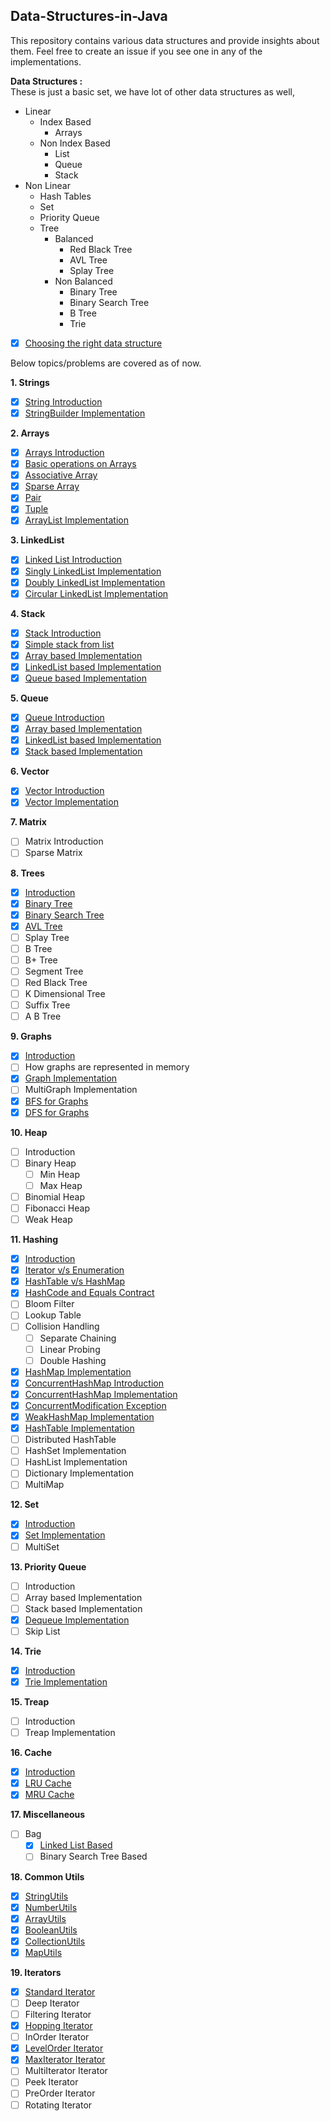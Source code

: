## Data-Structures-in-Java
This repository contains various data structures and provide insights about them. Feel free to create an issue if you see one in any of the implementations.

**Data Structures :**  
These is just a basic set, we have lot of other data structures as well,
- Linear
    - Index Based
        - Arrays
    - Non Index Based
        - List
        - Queue
        - Stack
- Non Linear
    - Hash Tables
    - Set
    - Priority Queue
    - Tree
        - Balanced
            - Red Black Tree
            - AVL Tree
            - Splay Tree
        - Non Balanced
            - Binary Tree
            - Binary Search Tree
            - B Tree
            - Trie

- [X] [Choosing the right data structure](../master/Right_Data_Structure.md)

Below topics/problems are covered as of now.  

**1. Strings** 
- [X] [String Introduction](../master/src/com/deepak/data/structures/Strings/Strings_Introduction.md)
- [X] [StringBuilder Implementation](../master/src/com/deepak/data/structures/Strings/CustomStringBuilder.java)

**2. Arrays**
- [X] [Arrays Introduction](../master/src/com/deepak/data/structures/Arrays/Arrays_Introduction.md)
- [X] [Basic operations on Arrays](../master/src/com/deepak/data/structures/Arrays/BasicOperations.java)
- [X] [Associative Array](../master/src/com/deepak/data/structures/Arrays/AssociativeArray.java)
- [X] [Sparse Array](../master/src/com/deepak/data/structures/Arrays/SparseArray.java)
- [X] [Pair](../master/src/com/deepak/data/structures/Arrays/Pair.java)
- [X] [Tuple](../master/src/com/deepak/data/structures/Arrays/Tuple.java)
- [X] [ArrayList Implementation](../master/src/com/deepak/data/structures/Arrays/CustomArrayList.java)

**3. LinkedList**    
- [X] [Linked List Introduction](../master/src/com/deepak/data/structures/LinkedList/LinkedListIntroduction.md)
- [X] [Singly LinkedList Implementation](../master/src/com/deepak/data/structures/LinkedList/SinglyLinkedList.java)
- [X] [Doubly LinkedList Implementation](../master/src/com/deepak/data/structures/LinkedList/DoublyLinkedList.java)
- [X] [Circular LinkedList Implementation](../master/src/com/deepak/data/structures/LinkedList/CircularLinkedList.java)

**4. Stack**
- [X] [Stack Introduction](../master/src/com/deepak/data/structures/Stack/StackIntroduction.md)
- [X] [Simple stack from list](../master/src/com/deepak/data/structures/Stack/SimpleStackFromList.java)
- [X] [Array based Implementation](../master/src/com/deepak/data/structures/Stack/ArrayBasedStack.java)
- [X] [LinkedList based Implementation](../master/src/com/deepak/data/structures/Stack/LinkedListBasedStack.java)
- [X] [Queue based Implementation](../master/src/com/deepak/data/structures/Stack/QueueBasedStack.java) 

**5. Queue**
- [X] [Queue Introduction](../master/src/com/deepak/data/structures/Queue/QueueIntroduction.md)
- [X] [Array based Implementation](../master/src/com/deepak/data/structures/Queue/ArrayBasedQueue.java)
- [X] [LinkedList based Implementation](../master/src/com/deepak/data/structures/Queue/LinkedListBasedQueue.java) 
- [X] [Stack based Implementation](../master/src/com/deepak/data/structures/Queue/StackBasedQueue.java)

**6. Vector**
- [X] [Vector Introduction](../master/src/com/deepak/data/structures/Vector/VectorIntroduction.md)
- [X] [Vector Implementation](../master/src/com/deepak/data/structures/Vector/CustomVector.java)

**7. Matrix**
- [ ] Matrix Introduction
- [ ] Sparse Matrix

**8. Trees**
- [X] [Introduction](../master/src/com/deepak/data/structures/Tree/TreesIntroduction.md)
- [X] [Binary Tree](../master/src/com/deepak/data/structures/Tree/BinaryTree.java)
- [X] [Binary Search Tree](../master/src/com/deepak/data/structures/Tree/BinarySearchTree.java)
- [X] [AVL Tree](../master/src/com/deepak/data/structures/Tree/AVLTree.java)
- [ ] Splay Tree
- [ ] B Tree
- [ ] B+ Tree
- [ ] Segment Tree
- [ ] Red Black Tree
- [ ] K Dimensional Tree
- [ ] Suffix Tree
- [ ] A B Tree

**9. Graphs**
- [X] [Introduction](../master/src/com/deepak/data/structures/Graph/GraphsIntroduction.md)
- [ ] How graphs are represented in memory
- [X] [Graph Implementation](../master/src/com/deepak/data/structures/Graph/Graph.java)
- [ ] MultiGraph Implementation
- [X] [BFS for Graphs](../master/src/com/deepak/data/structures/Graph/BFSGraphs.java)
- [X] [DFS for Graphs](../master/src/com/deepak/data/structures/Graph/DFSGraphs.java)

**10. Heap**
- [ ] Introduction
- [ ] Binary Heap
    - [ ] Min Heap
    - [ ] Max Heap
- [ ] Binomial Heap
- [ ] Fibonacci Heap 
- [ ] Weak Heap

**11. Hashing**
- [X] [Introduction](../master/src/com/deepak/data/structures/Hashing/Introduction.md)
- [X] [Iterator v/s Enumeration](../master/src/com/deepak/data/structures/Hashing/Iterator_vs_Enumeration.md)
- [X] [HashTable v/s HashMap](../master/src/com/deepak/data/structures/Hashing/HashTable_vs_HashMap.md)
- [X] [HashCode and Equals Contract](../master/src/com/deepak/data/structures/Hashing/HashCode&EqualsContract.md)
- [ ] Bloom Filter
- [ ] Lookup Table
- [ ] Collision Handling
    - [ ] Separate Chaining
    - [ ] Linear Probing
    - [ ] Double Hashing 
- [X] [HashMap Implementation](../master/src/com/deepak/data/structures/Hashing/CustomHashMap.java)
- [X] [ConcurrentHashMap Introduction](../master/src/com/deepak/data/structures/Hashing/ConcurrentHashMap.md)
- [X] [ConcurrentHashMap Implementation](../master/src/com/deepak/data/structures/Hashing/ConcurrentHashMapImplementation.java)
- [X] [ConcurrentModification Exception](../master/src/com/deepak/data/structures/Hashing/ConcurrentModificationException.java)
- [X] [WeakHashMap Implementation](../master/src/com/deepak/data/structures/Hashing/WeakHashMapImplementation.java)
- [X] [HashTable Implementation](../master/src/com/deepak/data/structures/Hashing/CustomHashTable.java)
- [ ] Distributed HashTable
- [ ] HashSet Implementation
- [ ] HashList Implementation
- [ ] Dictionary Implementation
- [ ] MultiMap

**12. Set**
- [X] [Introduction](../master/src/com/deepak/data/structures/Set/SetIntroduction.md)
- [X] [Set Implementation](../master/src/com/deepak/data/structures/Set/ArrayBasedSet.java)
- [ ] MultiSet

**13. Priority Queue**
- [ ] Introduction
- [ ] Array based Implementation
- [ ] Stack based Implementation 
- [X] [Dequeue Implementation](../master/src/com/deepak/data/structures/PriorityQueue/Dequeue.java)
- [ ] Skip List

**14. Trie**
- [X] [Introduction](../master/src/com/deepak/data/structures/Trie/TrieIntroduction.md)
- [X] [Trie Implementation](../master/src/com/deepak/data/structures/Trie/TrieImplementation.java)

**15. Treap**
- [ ] Introduction
- [ ] Treap Implementation

**16. Cache**
- [X] [Introduction](../master/src/com/deepak/data/structures/Cache/CacheIntroduction.md)
- [X] [LRU Cache](../master/src/com/deepak/data/structures/Cache/LRUCache.java)
- [X] [MRU Cache](../master/src/com/deepak/data/structures/Cache/MRUCache.java)

**17. Miscellaneous**
- [ ] Bag
	- [X] [Linked List Based](../master/src/com/deepak/data/structures/Bag/CustomBagLL.java)
	- [ ] Binary Search Tree Based

**18. Common Utils**
- [X] [StringUtils](../master/src/com/deepak/data/structures/Utils/StringUtils.java)
- [X] [NumberUtils](../master/src/com/deepak/data/structures/Utils/NumberUtils.java)
- [X] [ArrayUtils](../master/src/com/deepak/data/structures/Utils/ArrayUtils.java)
- [X] [BooleanUtils](../master/src/com/deepak/data/structures/Utils/BooleanUtils.java)
- [X] [CollectionUtils](../master/src/com/deepak/data/structures/Utils/CollectionUtils.java)
- [X] [MapUtils](../master/src/com/deepak/data/structures/Utils/MapUtils.java)

**19. Iterators**
- [X] [Standard Iterator](../master/src/com/deepak/data/structures/Iterators/StandardIterator.java)
- [ ] Deep Iterator
- [ ] Filtering Iterator
- [X] [Hopping Iterator](../master/src/com/deepak/data/structures/Iterators/HoppingIterator.java)
- [ ] InOrder Iterator
- [X] [LevelOrder Iterator](../master/src/com/deepak/data/structures/Iterators/LevelOrderIterator.java)
- [X] [MaxIterator Iterator](../master/src/com/deepak/data/structures/Iterators/MaxIterator.java)
- [ ] MultiIterator Iterator
- [ ] Peek Iterator
- [ ] PreOrder Iterator
- [ ] Rotating Iterator
